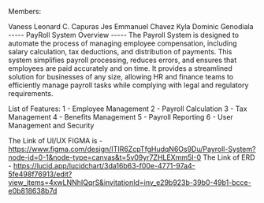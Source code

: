 Members:

Vaness Leonard C. Capuras
Jes Emmanuel Chavez
Kyla Dominic Genodiala
----- PayRoll System Overview ----- The Payroll System is designed to automate the process of managing employee compensation, including salary calculation, tax deductions, and distribution of payments. This system simplifies payroll processing, reduces errors, and ensures that employees are paid accurately and on time. It provides a streamlined solution for businesses of any size, allowing HR and finance teams to efficiently manage payroll tasks while complying with legal and regulatory requirements.

List of Features: 1 - Employee Management 2 - Payroll Calculation 3 - Tax Management 4 - Benefits Management 5 - Payroll Reporting 6 - User Management and Security

The Link of UI/UX FIGMA is - https://www.figma.com/design/ITIR6ZcpTfgHudqN6Os9Du/Payroll-System?node-id=0-1&node-type=canvas&t=5v09yr7ZHLEXmm5I-0 The Link of ERD - [https://lucid.app/lucidchart/3da16b63-f00e-4771-97a4-5fe498f76913/edit?view_items=4xwLNNhIQqrS&invitationId=inv_e29b923b-39b0-49b1-bcce-e0b818638b7d
](https://lucid.app/lucidchart/3da16b63-f00e-4771-97a4-5fe498f76913/edit?invitationId=inv_e29b923b-39b0-49b1-bcce-e0b818638b7d&page=0_0#)
